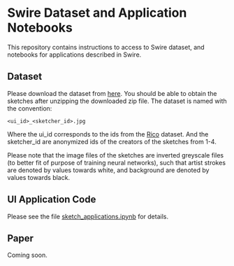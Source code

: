 # Swire Dataset and Application Notebooks

This repository contains instructions to access to Swire dataset, and notebooks for applications described in Swire.

## Dataset

Please download the dataset from [here](https://storage.googleapis.com/crowdstf-rico-uiuc-4540/swire_dataset_v0.1/sketches.zip).
You should be able to obtain the sketches after unzipping the downloaded zip file. The dataset is named with the convention: 
```
<ui_id>_<sketcher_id>.jpg
```
Where the ui_id corresponds to the ids from the [Rico](http://interactionmining.org/rico) dataset. And the sketcher_id are anonymized ids of the creators of the sketches from 1-4.

Please note that the image files of the sketches are inverted greyscale files (to better fit of purpose of training neural networks), such that artist strokes are denoted by values towards white, and background are denoted by values towards black. 

## UI Application Code

Please see the file [sketch_applications.ipynb](sketch_applications.ipynb) for details.

## Paper
Coming soon.


